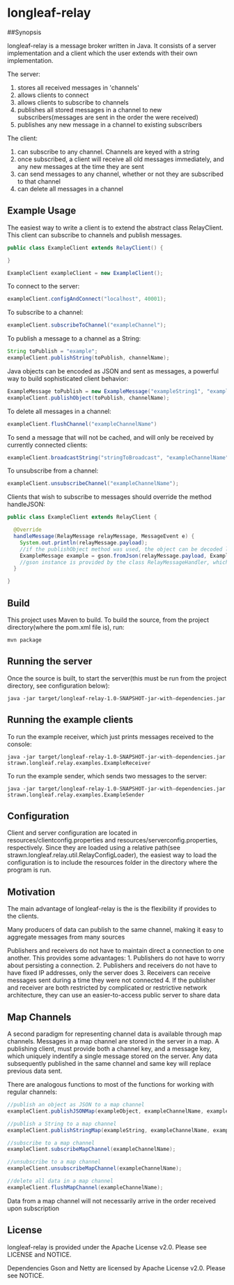 # longleaf-relay

##Synopsis 

longleaf-relay is a message broker written in Java. It consists of a server implementation and a client which the user extends with their own implementation.

The server:

  1. stores all received messages in 'channels'
  2. allows clients to connect
  3. allows clients to subscribe to channels
  4. publishes all stored messages in a channel to new subscribers(messages are sent in the order the were received)
  5. publishes any new message in a channel to existing subscribers

The client:

  1. can subscribe to any channel. Channels are keyed with a string
  2. once subscribed, a client will receive all old messages immediately, and any new messages at the time they are sent
  2. can send messages to any channel, whether or not they are subscribed to that channel
  3. can delete all messages in a channel

## Example Usage

The easiest way to write a client is to extend the abstract class RelayClient. This client can subscribe to channels and publish messages.
```java
public class ExampleClient extends RelayClient() {

}

ExampleClient exampleClient = new ExampleClient();

```
To connect to the server: 
```java
exampleClient.configAndConnect("localhost", 40001);
```

To subscribe to a channel:
```java
exampleClient.subscribeToChannel("exampleChannel"); 
```
To publish a message to a channel as a String:
```java
String toPublish = "example";
exampleClient.publishString(toPublish, channelName);
```

Java objects can be encoded as JSON and sent as messages, a powerful way to build sophisticated client behavior:
```java
ExampleMessage toPublish = new ExampleMessage("exampleString1", "exampleString2");
exampleClient.publishObject(toPublish, channelName);
```

To delete all messages in a channel:
```java 
exampleClient.flushChannel("exampleChannelName")
```
To send a message that will not be cached, and will only be received by currently connected clients: 
```java
exampleClient.broadcastString("stringToBroadcast", "exampleChannelName")
```

To unsubscribe from a channel:
```java
exampleClient.unsubscribeChannel("exampleChannelName");
```

Clients that wish to subscribe to messages should override the method handleJSON:

```java
public class ExampleClient extends RelayClient {

  @Override
  handleMessage(RelayMessage relayMessage, MessageEvent e) {
    System.out.println(relayMessage.payload);
    //if the publishObject method was used, the object can be decoded like this:
    ExampleMessage example = gson.fromJson(relayMessage.payload, ExampleMessage.class);
    //gson instance is provided by the class RelayMessageHandler, which RelayClient Extends
  }

}
```

## Build

This project uses Maven to build. To build the source, from the project directory(where the pom.xml file is), run:
 
```console
mvn package
```

## Running the server

Once the source is built, to start the server(this must be run from the project directory, see configuration below):

```console
java -jar target/longleaf-relay-1.0-SNAPSHOT-jar-with-dependencies.jar
```
## Running the example clients

To run the example receiver, which just prints messages received to the console:

```console
java -jar target/longleaf-relay-1.0-SNAPSHOT-jar-with-dependencies.jar strawn.longleaf.relay.examples.ExampleReceiver
```

To run the example sender, which sends two messages to the server:

```console
java -jar target/longleaf-relay-1.0-SNAPSHOT-jar-with-dependencies.jar strawn.longleaf.relay.examples.ExampleSender
```

## Configuration

Client and server configuration are located in resources/clientconfig.properties and resources/serverconfig.properties, respectively. Since they are loaded using a relative path(see strawn.longleaf.relay.util.RelayConfigLoader), the easiest way to load the configuration is to include the resources folder in the directory where the program is run.


## Motivation
  
  The main advantage of longleaf-relay is the is the flexibility if provides to the clients. 
  
  Many producers of data can publish to the same channel, making it easy to aggregate messages from many sources
  
  Publishers and receivers do not have to maintain direct a connection to one another. This provides some advantages:
    1. Publishers do not have to worry about persisting a connection. 
    2. Publishers and receivers do not have to have fixed IP addresses, only the server does
    3. Receivers can receive messages sent during a time they were not connected
    4. If the publisher and receiver are both restricted by complicated or restrictive network architecture, they can use an easier-to-access public server to share data 

## Map Channels

A second paradigm for representing channel data is available through map channels. Messages in a map channel are stored in the server in a map. A publishing client, must provide both a channel key, and a message key, which uniquely indentify a single message stored on the server. Any data subsequently published in the same channel and same key will replace previous data sent. 

There are analogous functions to most of the functions for working with regular channels:

```java
//publish an object as JSON to a map channel
exampleClient.publishJSONMap(exampleObject, exampleChannelName, exampleMessageKey);

//publish a String to a map channel
exampleClient.publishStringMap(exampleString, exampleChannelName, exampleMessageKey);

//subscribe to a map channel
exampleClient.subscribeMapChannel(exampleChannelName);

//unsubscribe to a map channel
exampleClient.unsubscribeMapChannel(exampleChannelName);

//delete all data in a map channel
exampleClient.flushMapChannel(exampleChannelName);
```

Data from a map channel will not necessarily arrive in the order received upon subscription


## License

longleaf-relay is provided under the Apache License v2.0. Please see LICENSE and NOTICE. 

Dependencies Gson and Netty are licensed by Apache License v2.0. Please see NOTICE.


